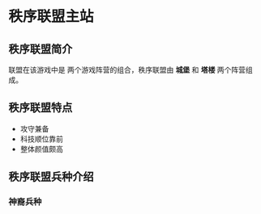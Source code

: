 # 秩序联盟主站

## 秩序联盟简介

联盟在该游戏中是 两个游戏阵营的组合，秩序联盟由 **城堡** 和 **塔楼** 两个阵营组成。

## 秩序联盟特点

- 攻守兼备  
- 科技顺位靠前
- 整体颜值颇高

## 秩序联盟兵种介绍

### 神裔兵种

